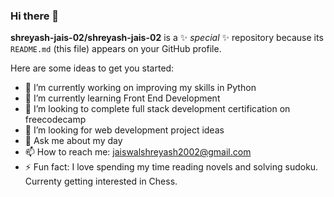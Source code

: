 ### Hi there 👋


**shreyash-jais-02/shreyash-jais-02** is a ✨ _special_ ✨ repository because its `README.md` (this file) appears on your GitHub profile.

Here are some ideas to get you started:

- 🔭 I’m currently working on improving my skills in Python
- 🌱 I’m currently learning Front End Development
- 👯 I’m looking to complete full stack development certification on freecodecamp
- 🤔 I’m looking for web development project ideas 
- 💬 Ask me about my day
- 📫 How to reach me: jaiswalshreyash2002@gmail.com
- ⚡ Fun fact: I love spending my time reading novels and solving sudoku. Currenty getting interested in Chess.
